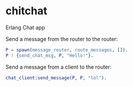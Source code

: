 chitchat
========

Erlang Chat app

Send a message from the router to the router:

```erlang
P = spawn(message_router, route_messages, []).
P ! {send_chat_msg, P, "Hello!"}.
```

Send a message from a client to the router:

```erlang
chat_client:send_message(P, P, "lol").
```
